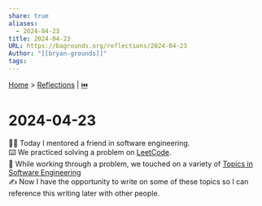 ```yaml
---  
share: true  
aliases:  
  - 2024-04-23  
title: 2024-04-23  
URL: https://bagrounds.org/reflections/2024-04-23  
Author: "[[bryan-grounds]]"  
tags:   
---  
```

[Home](../index.md) > [Reflections](./index.md) | [⏮️](./2024-04-21.md)  
# 2024-04-23  
🧑‍🏫 Today I mentored a friend in software engineering.  
⌨️ We practiced solving a problem on [LeetCode](https://leetcode.com).  
🤹 While working through a problem, we touched on a variety of [Topics in Software Engineering](../topics-in-software-engineering.md)  
✍️ Now I have the opportunity to write on some of these topics so I can reference this writing later with other people.  
